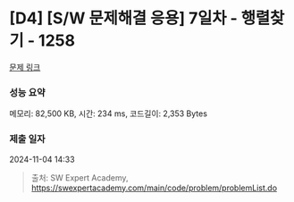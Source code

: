 # [D4] [S/W 문제해결 응용] 7일차 - 행렬찾기 - 1258 

[문제 링크](https://swexpertacademy.com/main/code/problem/problemDetail.do?contestProbId=AV18LoAqItcCFAZN) 

### 성능 요약

메모리: 82,500 KB, 시간: 234 ms, 코드길이: 2,353 Bytes

### 제출 일자

2024-11-04 14:33



> 출처: SW Expert Academy, https://swexpertacademy.com/main/code/problem/problemList.do